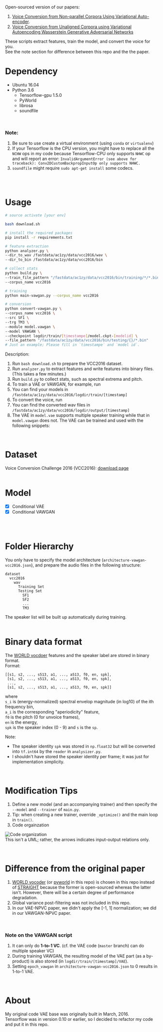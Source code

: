 Open-sourced version of our papers:
1. [Voice Conversion from Non-parallel Corpora Using Variational Auto-encoder](https://arxiv.org/abs/1610.04019).  
2. [Voice Conversion from Unaligned Corpora using Variational Autoencoding Wasserstein Generative Adversarial Networks](https://arxiv.org/abs/1704.00849)  

These scripts extract features, train the model, and convert the voice for you.  
See the note section for difference between this repo and the the paper.

# Dependency
- Ubuntu 16.04  
- Python 3.6 
  - Tensorflow-gpu 1.5.0
  - PyWorld
  - librosa
  - soundfile
<br/>


### Note:
1. Be sure to use create a virtual environment (using `conda` or `virtualenv`)
2. If your Tensorflow is the CPU version, you might have to replace all the `NCHW` ops in my code because Tensorflow-CPU only supports `NHWC` op and will report an error: `InvalidArgumentError (see above for traceback): Conv2DCustomBackpropInputOp only supports NHWC.`
3. `soundfile` might require `sudo apt-get install` some codecs.  
<br/>
<br/>


# Usage
```bash
# source activate [your env]

bash download.sh

# install the required packages
pip install -r requirements.txt

# feature extraction
python analyzer.py \
--dir_to_wav /fastdata/ac1zy/data/vcc2016/wav \
--dir_to_bin /fastdata/ac1zy/data/vcc2016/bin 

# collect stats
python build.py \
--train_file_pattern "/fastdata/ac1zy/data/vcc2016/bin/training/*/*.bin" \
--corpus_name vcc2016

# training
python main-vawgan.py --corpus_name vcc2016

# conversion
python convert-vawgan.py \
--corpus_name vcc2016 \
--src SF1 \
--trg TM3 \
--module model.vawgan \
--model VAWGAN \
--checkpoint logdir/train/[timestampe]/model.ckpt-[modelid] \ 
--file_pattern "/fastdata/ac1zy/data/vcc2016/bin/testing/{}/*.bin"
# Just an example; Please fill in `timestampe` and `model id`.
```

Description:  
1. Run `bash download.sh` to prepare the VCC2016 dataset.  
2. Run `analyzer.py` to extract features and write features into binary files. (This takes a few minutes.)  
3. Run `build.py` to collect stats, such as spectral extrema and pitch.  
4. To train a VAE or VAWGAN, for example, run  
5. You can find your models in `/fastdata/ac1zy/data/vcc2016/logdir/train/[timestamp]`  
6. To convert the voice, run  
7. You can find the converted wav files in `/fastdata/ac1zy/data/vcc2016/logdir/output/[timestamp]`  
8. The VAE in `model.vae` supports multiple speaker training while that in `model.vawgan` does not.
   The VAE can be trained and used with the following snippets:

<br/>


# Dataset
Voice Conversion Challenge 2016 (VCC2016): [download page](https://datashare.is.ed.ac.uk/handle/10283/2211)  
<br/>

# Model  
 - [x] Conditional VAE
 - [x] Conditional VAWGAN
<br/>
<br/>


# Folder Hierarchy
You only have to specify the model architecture (`architecture-vawgan-vcc2016.json`),
and prepare the audio files in the following structure:
```
dataset
  vcc2016
    wav
      Training Set
      Testing Set
        SF1
        SF2
        ...
        TM3
```  
The speaker list will be built up automatically during training.  
<br/>



# Binary data format
The [WORLD vocdoer](https://github.com/mmorise/World) features and the speaker label are stored in binary format.  
Format:  
```
[[s1, s2, ..., s513, a1, ..., a513, f0, en, spk],
 [s1, s2, ..., s513, a1, ..., a513, f0, en, spk],
 ...,
 [s1, s2, ..., s513, a1, ..., a513, f0, en, spk]]
```
where   
`s_i` is (energy-normalized) spectral envelop magnitude (in log10) of the ith frequency bin,  
`a_i` is the corresponding "aperiodicity" feature,   
`f0` is the pitch (0 for unvoice frames),  
`en` is the energy,  
`spk` is the speaker index (0 - 9) and `s` is the `sp`.

Note:
  - The speaker identity `spk` was stored in `np.float32` but will be converted into `tf.int64` by the `reader` in `analysizer.py`.
  - I shouldn't have stored the speaker identity per frame;
    it was just for implementation simplicity. 

<br/>

# Modification Tips
1. Define a new model (and an accompanying trainer) and then specify the `--model` and `--trainer` of `main.py`.  
2. Tip: when creating a new trainer, override `_optimize()` and the main loop in `train()`.
3. Code orgainzation

 ![Code organization](etc/CodeOrganization.png)  
This isn't a UML; rather, the arrows indicates input-output relations only.

<br/>

# Difference from the original paper
1. [WORLD vocoder](https://github.com/mmorise/World) (or [pyworld](https://github.com/JeremyCCHsu/Python-Wrapper-for-World-Vocoder) in this repo) is chosen in this repo instead of [STRAIGHT](http://www.wakayama-u.ac.jp/~kawahara/STRAIGHTadv/index_e.html) 
   because the former is open-sourced whereas the latter isn't.
   However, there will be a certain degree of performance degradation.  
2. Global variance post-filtering was not included in this repo.  
3. In our VAE-NPVC paper, we didn't apply the [-1, 1] normalization; we did in our VAWGAN-NPVC paper.
<br/>


### Note on the VAWGAN script
1. It can only do **1-to-1 VC**. (cf. the VAE code (`master` branch) can do multiple speaker VC)  
2. During training VAWGAN, 
   the resulting model of the VAE part (as a by-product) is also stored 
   (in `logdir/train/[timestamp]/VAE`).  
3. Setting `epoch_vawgan` in `architecture-vawgan-vcc2016.json` to 0 results in 1-to-1 VAE.  
<br/>



# About
My original code VAE base was originally built in March, 2016.  
Tensorflow was in version 0.10 or earlier, so I decided to refactor my code and put it in this repo.
